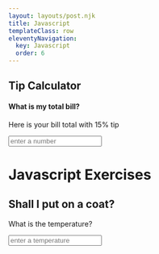 ```yaml
---
layout: layouts/post.njk
title: Javascript
templateClass: row
eleventyNavigation:
  key: Javascript
  order: 6
---
```

<script type='text/javascript'>

// JavaScript Tip Calculator
function totalWithTip(Number){
let total = Number;
let tipPercent = 15;
let tip = (Number / 100) * 15;
let totalWithTip = total + tip;
}

//document.write('Your total bill before tips is £', + total + '.');

//document.write('You have paid a 15% tip, thank you!');
//document.getElementById("bill").innerHTML = totalWithTip

//document.write('Your new bill total with a tip is £' + totalWithTip + '.');

//document.write('Thank you for your tip of £' + tip + '.');

</script>
<h2>Tip Calculator</h2>
<h4>What is my total bill?</h4>
<p>Here is your bill total with 15% tip</p>
<input type="text" id="Number" placeholder="enter a number" oninput="totalWithTip(this.value)">
<p id="bill"></p>

<script> 
function putOnCoat(temperature){
    let sentence = '';
    if (temperature < 50) {
        sentence += 'Put on a coat '
    } else {
        'Pants and vest are fine'
    }
    if (temperature < 30) {
        sentence += 'and a hat'
    }
    if (temperature < 0) {
        sentence = 'Stay inside'
    }
    if (sentence == '') {
        sentence = 'Pants and vest are fine'
    }
  document.getElementById("demo").innerHTML = sentence
}
</script>
<h1>Javascript Exercises</h1>
<h2>Shall I put on a coat?</h2>
<p>What is the temperature?</p>
<input type="text" id="temperature" placeholder="enter a temperature" oninput="putOnCoat(this.value)">
<p id="demo"></p>